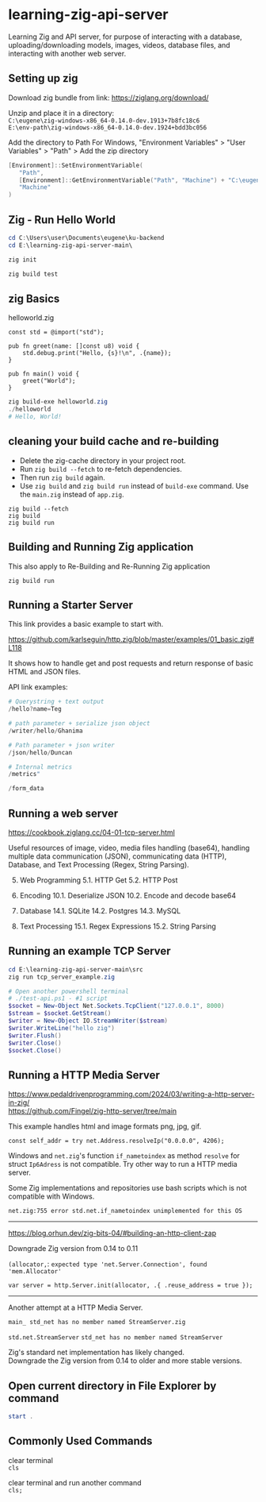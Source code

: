 # learning-zig-api-server

Learning Zig and API server, for purpose of interacting with a database, uploading/downloading models, images, videos, database files, and interacting with another web server.

## Setting up zig

Download zig bundle from link:
https://ziglang.org/download/

Unzip and place it in a directory:  
`C:\eugene\zig-windows-x86_64-0.14.0-dev.1913+7b8fc18c6`  
`E:\env-path\zig-windows-x86_64-0.14.0-dev.1924+bdd3bc056`

Add the directory to Path
For Windows, "Environment Variables" > "User Variables" > "Path" > Add the zip directory

```powershell
[Environment]::SetEnvironmentVariable(
   "Path",
   [Environment]::GetEnvironmentVariable("Path", "Machine") + "C:\eugene\zig-windows-x86_64-0.14.0-dev.1913+7b8fc18c6",
   "Machine"
)

```

## Zig - Run Hello World

```powershell
cd C:\Users\user\Documents\eugene\ku-backend
cd E:\learning-zig-api-server-main\

zig init

zig build test
```

## zig Basics

helloworld.zig

```zig
const std = @import("std");

pub fn greet(name: []const u8) void {
    std.debug.print("Hello, {s}!\n", .{name});
}

pub fn main() void {
    greet("World");
}
```

```powershell
zig build-exe helloworld.zig
./helloworld
# Hello, World!
```

## cleaning your build cache and re-building

- Delete the zig-cache directory in your project root.
- Run `zig build --fetch` to re-fetch dependencies.
- Then run `zig build` again.
- Use `zig build` and `zig build run` instead of `build-exe` command. Use the `main.zig` instead of `app.zig`.

```zig
zig build --fetch
zig build
zig build run
```

## Building and Running Zig application

This also apply to Re-Building and Re-Running Zig application

```zig
zig build run
```

## Running a Starter Server

This link provides a basic example to start with.

<https://github.com/karlseguin/http.zig/blob/master/examples/01_basic.zig#L118>

It shows how to handle get and post requests and return response of basic HTML and JSON files.

API link examples:

```s
# Querystring + text output
/hello?name=Teg

# path parameter + serialize json object
/writer/hello/Ghanima

# Path parameter + json writer
/json/hello/Duncan 

# Internal metrics
/metrics"

/form_data
```

## Running a web server

<https://cookbook.ziglang.cc/04-01-tcp-server.html>

Useful resources of image, video, media files handling (base64), handling multiple data communication (JSON), communicating data (HTTP), Database, and Text Processing (Regex, String Parsing).

5. Web Programming
5.1. HTTP Get
5.2. HTTP Post

10. Encoding
10.1. Deserialize JSON
10.2. Encode and decode base64

14. Database
14.1. SQLite
14.2. Postgres
14.3. MySQL

15. Text Processing
15.1. Regex Expressions
15.2. String Parsing

## Running an example TCP Server

```powershell
cd E:\learning-zig-api-server-main\src
zig run tcp_server_example.zig

# Open another powershell terminal
# ./test-api.ps1 - #1 script
$socket = New-Object Net.Sockets.TcpClient("127.0.0.1", 8000)
$stream = $socket.GetStream()
$writer = New-Object IO.StreamWriter($stream)
$writer.WriteLine("hello zig")
$writer.Flush()
$writer.Close()
$socket.Close()
```

## Running a HTTP Media Server

<https://www.pedaldrivenprogramming.com/2024/03/writing-a-http-server-in-zig/>  
<https://github.com/Fingel/zig-http-server/tree/main>

This example handles html and image formats png, jpg, gif.

`const self_addr = try net.Address.resolveIp("0.0.0.0", 4206);`

Windows and `net.zig`'s function `if_nametoindex` as method `resolve` for struct `Ip6Adress` is not compatible. Try other way to run a HTTP media server.

Some Zig implementations and repositories use bash scripts which is not compatible with Windows.

`net.zig:755 error std.net.if_nametoindex unimplemented for this OS`

---

<https://blog.orhun.dev/zig-bits-04/#building-an-http-client-zap>  

Downgrade Zig version from 0.14 to 0.11

`(allocator,`: `expected type 'net.Server.Connection', found 'mem.Allocator'`

`var server = http.Server.init(allocator, .{ .reuse_address = true });`

---

Another attempt at a HTTP Media Server.

`main_ std_net has no member named StreamServer.zig`

`std.net.StreamServer` `std_net has no member named StreamServer`

Zig's standard net implementation has likely changed.  
Downgrade the Zig version from 0.14 to older and more stable versions.

## Open current directory in File Explorer by command

```powershell
start .
```

## Commonly Used Commands

clear terminal  
`cls`

clear terminal and run another command  
`cls; `